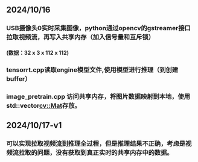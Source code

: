 ## 2024/10/16
### USB摄像头0实时采集图像，python通过opencv的gstreamer接口拉取视频流，再写入共享内存（加入信号量和互斥锁） 
#### (数据：32 x 3 x 112 x 112)

### tensorrt.cpp读取engine模型文件,使用模型进行推理（到创建buffer）

### image_pretrain.cpp 访问共享内存，将图片数据映射到本地，使用std::vector<cv::Mat>存放。

## 2024/10/17-v1

###  可以实现拉取视频流到推理全过程，但是推理结果不正确，考虑是视频流拉取的问题，没有获取到真正实时的共享内存中的数据。